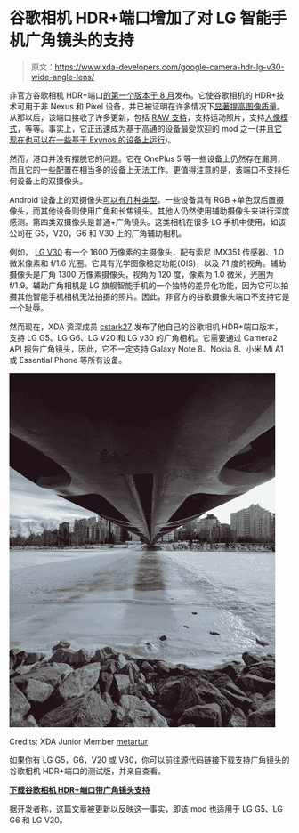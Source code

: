 # 谷歌相机 HDR+端口增加了对 LG 智能手机广角镜头的支持

> 原文：<https://www.xda-developers.com/google-camera-hdr-lg-v30-wide-angle-lens/>

非官方谷歌相机 HDR+端口[的第一个版本于 8 月](https://www.xda-developers.com/google-camera-hdr-ported/)发布。它使谷歌相机的 HDR+技术可用于非 Nexus 和 Pixel 设备，并已被证明在许多情况下[显著提高图像质量](https://www.xda-developers.com/google-camera-hdr-xiaomi-redmi-note-3/)。从那以后，该端口接收了许多更新，包括 [RAW 支持](https://www.xda-developers.com/google-camera-hdr-customization-raw-support/)，支持运动照片，支持[人像模式](https://www.xda-developers.com/google-camera-mod-portrait-mode-lens-blur-4k-video/)，等等。事实上，它正迅速成为基于高通的设备最受欢迎的 mod 之一(并且[它现在也可以在一些基于 Exynos 的设备上运行](https://www.xda-developers.com/google-camera-mod-exynos-portrait-mode-galaxy-s8-s7-note-8/))。

然而，港口并没有摆脱它的问题。它在 OnePlus 5 等一些设备上仍然存在漏洞，而且它的一些配置在相当多的设备上无法工作。更值得注意的是，该端口不支持任何设备上的双摄像头。

Android 设备上的双摄像头[可以有几种类型](https://www.xda-developers.com/a-brief-history-of-the-past-present-and-future-of-dual-camera-smartphones/)。一些设备具有 RGB +单色双后置摄像头，而其他设备则使用广角和长焦镜头。其他人仍然使用辅助摄像头来进行深度感测。第四类双摄像头是普通+广角镜头。这类相机在很多 LG 手机中使用，如该公司在 G5，V20，G6 和 V30 上的广角辅助相机。

例如， [LG V30](https://www.xda-developers.com/lg-v30-specs-snapdragon-835-released/) 有一个 1600 万像素的主摄像头，配有索尼 IMX351 传感器、1.0 微米像素和 f/1.6 光圈。它具有光学图像稳定功能(OIS)，以及 71 度的视角。辅助摄像头是广角 1300 万像素摄像头，视角为 120 度，像素为 1.0 微米，光圈为 f/1.9。辅助广角相机是 LG 旗舰智能手机的一个独特的差异化功能，因为它可以拍摄其他智能手机相机无法拍摄的照片。因此，非官方的谷歌摄像头端口不支持它是一个耻辱。

然而现在，XDA 资深成员 [cstark27](https://forum.xda-developers.com/member.php?u=2712580) 发布了他自己的谷歌相机 HDR+端口版本，支持 LG G5、LG G6、LG V20 和 LG v30 的广角相机。它需要通过 Camera2 API 报告广角镜头，因此，它不一定支持 Galaxy Note 8、Nokia 8、小米 Mi A1 或 Essential Phone 等所有设备。

 <picture>![Google Camera LG V30 Wide Angle Lens](img/b33ea71396b349fadbe5a89ebc272430.png)</picture> 

Credits: XDA Junior Member [metartur](https://forum.xda-developers.com/member.php?u=5811475)

如果你有 LG G5，G6，V20 或 V30，你可以前往源代码链接下载支持广角镜头的谷歌相机 HDR+端口的测试版，并亲自查看。

[**下载谷歌相机 HDR+端口带广角镜头支持**](https://forum.xda-developers.com/lg-v30/how-to/google-camera-port-hdr-v30-t3696066/post75364454#post75364454)

据开发者称，这篇文章被更新以反映这一事实，即该 mod 也适用于 LG G5、LG G6 和 LG V20。
